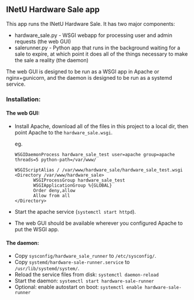 ## INetU Hardware Sale app

This app runs the INetU Hardware Sale.  It has two major components:

 - hardware_sale.py - WSGI webapp for processing user and admin requests (the web GUI)
 - salerunner.py - Python app that runs in the background waiting for a sale to expire, at which point it does all of the things necessary to make the sale a reality (the daemon)

The web GUI is designed to be run as a WSGI app in Apache or nginx+gunicorn, and the daemon is designed to be run as a systemd service.

### Installation:

#### The web GUI:
 - Install Apache, download all of the files in this project to a local dir, then point Apache to the `hardware_sale.wsgi`.
 
    eg.
    ```
    WSGIDaemonProcess hardware_sale_test user=apache group=apache threads=5 python-path=/var/www/

    WSGIScriptAlias / /var/www/hardware_sale/hardware_sale_test.wsgi
    <Directory /var/www/hardware_sale>
           WSGIProcessGroup hardware_sale_test
           WSGIApplicationGroup %{GLOBAL}
           Order deny,allow
           Allow from all
    </Directory>
    ```
 - Start the apache service (`systemctl start httpd`).
 - The web GUI should be available wherever you configured Apache to put the WSGI app.

#### The daemon:
 - Copy `sysconfig/hardware_sale_runner` to `/etc/sysconfig/`.
 - Copy `systemd/hardware-sale-runner.service` to `/usr/lib/systemd/system/`.
 - Reload the service files from disk: `systemctl daemon-reload`
 - Start the daemon: `systemctl start hardware-sale-runner`
 - Optional: enable autostart on boot: `systemctl enable hardware-sale-runner`
